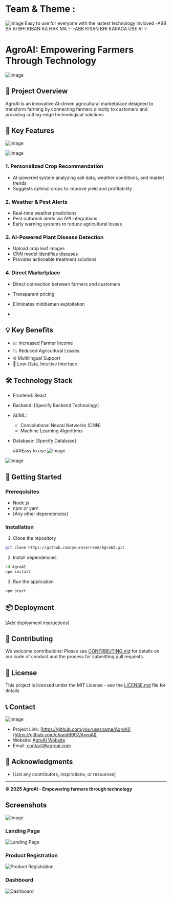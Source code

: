 # Team & Theme :
![Image](https://github.com/user-attachments/assets/f40cbfc5-1c9c-4af5-88aa-5c3519afeb82)
Easy to use for everyone with the lastest technology invloved 
-ABB SA AI BHI KISAN KA HAK MA ✨ 
-ABB KISAN BHI KARAGA USE AI ✨  
# AgroAI: Empowering Farmers Through Technology

![Image](https://github.com/user-attachments/assets/26f7c414-7b0a-4c6f-9976-8262f08f0f6a)
## 🌾 Project Overview

AgroAI is an innovative AI-driven agricultural marketplace designed to transform farming by connecting farmers directly to customers and providing cutting-edge technological solutions.

## 🚀 Key Features
![Image](https://github.com/user-attachments/assets/48eed993-9dcd-45b1-860f-cd76622798f2)

![Image](https://github.com/user-attachments/assets/e0f9d153-798f-4f8e-a786-119dfb9b40a3)



### 1. Personalized Crop Recommendation
- AI-powered system analyzing soil data, weather conditions, and market trends
- Suggests optimal crops to improve yield and profitability

### 2. Weather & Pest Alerts
- Real-time weather predictions
- Pest outbreak alerts via API integrations
- Early warning systems to reduce agricultural losses

### 3. AI-Powered Plant Disease Detection
- Upload crop leaf images
- CNN model identifies diseases
- Provides actionable treatment solutions

### 4. Direct Marketplace
- Direct connection between farmers and customers
- Transparent pricing
- Eliminates middlemen exploitation

- 

## 💡 Key Benefits

- 📈 Increased Farmer Income
- 📉 Reduced Agricultural Losses
- 🌐 Multilingual Support
- 📱 Low-Data, Intuitive Interface

## 🛠 Technology Stack

- Frontend: React
- Backend: [Specify Backend Technology]
- AI/ML: 
  - Convolutional Neural Networks (CNN)
  - Machine Learning Algorithms
- Database: [Specify Database]

  ###Easy to use
  ![Image](https://github.com/user-attachments/assets/7909a881-9117-4d40-9d65-af5e549b4e76)

![Image](https://github.com/user-attachments/assets/0fc2a307-062a-4a3a-89ff-2dc484678026)

## 🚀 Getting Started

### Prerequisites
- Node.js
- npm or yarn
- [Any other dependencies]

### Installation

1. Clone the repository
```bash
git clone https://github.com/yourusername/AgroAI.git
```

2. Install dependencies
```bash
cd AgroAI
npm install
```

3. Run the application
```bash
npm start
```

## 📦 Deployment

[Add deployment instructions]

## 🤝 Contributing

We welcome contributions! Please see [CONTRIBUTING.md](CONTRIBUTING.md) for details on our code of conduct and the process for submitting pull requests.

## 📄 License

This project is licensed under the MIT License - see the [LICENSE.md](LICENSE.md) file for details

## 📞 Contact

![Image](https://github.com/user-attachments/assets/aee215db-9d55-4aef-8773-5e9392592273)

- Project Link: [https://github.com/yourusername/AgroAI](https://github.com/chand6907/AgroAI)
- Website: [AgroAI Website](https://www.agroai.com)
- Email: contact@agroai.com

## 🌟 Acknowledgments

- [List any contributors, inspirations, or resources]

---

**© 2025 AgroAI - Empowering farmers through technology**

## Screenshots
![Image](https://github.com/user-attachments/assets/aad1c125-0b03-4e74-8d9c-b50bfcfdc817)

### Landing Page
![Landing Page](path/to/landing-page.png)

### Product Registration
![Product Registration](path/to/product-registration.png)

### Dashboard
![Dashboard](path/to/dashboard.png)
